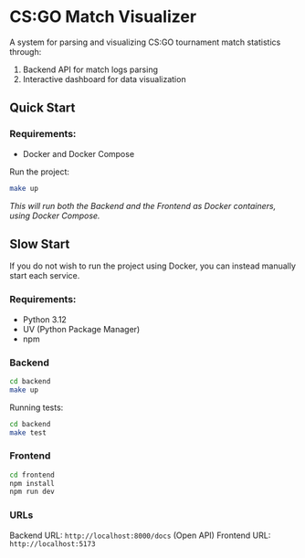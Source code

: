 # CS:GO Match Visualizer

A system for parsing and visualizing CS:GO tournament match statistics through:
1. Backend API for match logs parsing
2. Interactive dashboard for data visualization

## Quick Start
### Requirements: 
- Docker and Docker Compose

Run the project:

```bash
make up
```
*This will run both the Backend and the Frontend as Docker containers, using Docker Compose.*

## Slow Start
If you do not wish to run the project using Docker, you can instead manually start each service.

### Requirements:
- Python 3.12
- UV (Python Package Manager)
- npm 

### Backend
```bash
cd backend
make up
```

Running tests:

```bash
cd backend
make test
``` 

### Frontend
```bash
cd frontend
npm install
npm run dev
``` 
### URLs
Backend URL: `http://localhost:8000/docs` (Open API)
Frontend URL: `http://localhost:5173`
